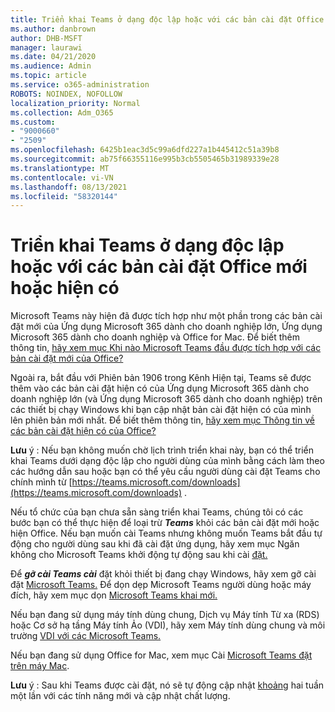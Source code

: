 ```yaml
---
title: Triển khai Teams ở dạng độc lập hoặc với các bản cài đặt Office mới hoặc hiện có
ms.author: danbrown
author: DHB-MSFT
manager: laurawi
ms.date: 04/21/2020
ms.audience: Admin
ms.topic: article
ms.service: o365-administration
ROBOTS: NOINDEX, NOFOLLOW
localization_priority: Normal
ms.collection: Adm_O365
ms.custom:
- "9000660"
- "2509"
ms.openlocfilehash: 6425b1eac3d5c99a6dfd227a1b445412c51a39b8
ms.sourcegitcommit: ab75f66355116e995b3cb5505465b31989339e28
ms.translationtype: MT
ms.contentlocale: vi-VN
ms.lasthandoff: 08/13/2021
ms.locfileid: "58320144"
---
```

# <a name="deploying-teams-as-standalone-or-with-new-or-existing-office-installations"></a>Triển khai Teams ở dạng độc lập hoặc với các bản cài đặt Office mới hoặc hiện có

Microsoft Teams này hiện đã được  tích hợp như một phần trong các bản cài đặt mới của Ứng dụng Microsoft 365 dành cho doanh nghiệp lớn, Ứng dụng Microsoft 365 dành cho doanh nghiệp và Office for Mac. Để biết thêm thông tin, [hãy xem mục Khi nào Microsoft Teams đầu được tích hợp với các bản cài đặt mới của Office?](https://docs.microsoft.com/deployoffice/teams-install#when-will-microsoft-teams-start-being-included-with-new-installations-of-microsoft-365-apps)

Ngoài ra, bắt đầu với Phiên bản 1906  trong Kênh Hiện tại, Teams sẽ được thêm vào các bản cài đặt hiện có của Ứng dụng Microsoft 365 dành cho doanh nghiệp lớn (và Ứng dụng Microsoft 365 dành cho doanh nghiệp) trên các thiết bị chạy Windows khi bạn cập nhật bản cài đặt hiện có của mình lên phiên bản mới nhất. Để biết thêm thông tin, [hãy xem mục Thông tin về các bản cài đặt hiện có của Office?](https://docs.microsoft.com/deployoffice/teams-install#what-about-existing-installations-of-microsoft-365-apps)

**Lưu** ý : Nếu bạn không muốn chờ lịch trình triển khai này, bạn có [](https://docs.microsoft.com/MicrosoftTeams/msi-deployment) thể triển khai Teams dưới dạng độc lập cho người dùng của mình bằng cách làm theo các hướng dẫn sau hoặc bạn có thể yêu cầu người dùng cài đặt Teams cho chính mình từ [https://teams.microsoft.com/downloads](https://teams.microsoft.com/downloads) .

Nếu tổ chức của bạn chưa sẵn sàng triển khai Teams, chúng tôi có [](https://docs.microsoft.com/deployoffice/teams-install#how-to-exclude-microsoft-teams-from-new-installations-of-microsoft-365-apps) các [](https://docs.microsoft.com/deployoffice/teams-install#use-group-policy-to-control-the-installation-of-microsoft-teams) bước bạn có thể thực hiện để loại trừ ***Teams*** khỏi các bản cài đặt mới hoặc hiện Office. Nếu bạn muốn cài Teams nhưng không muốn Teams bắt đầu tự động cho người dùng sau khi đã cài đặt ứng dụng, hãy xem mục Ngăn không cho Microsoft Teams khởi động tự động sau khi cài [đặt.](https://docs.microsoft.com/deployoffice/teams-install#use-group-policy-to-prevent-microsoft-teams-from-starting-automatically-after-installation)

Để ***gỡ cài Teams cài*** đặt khỏi thiết bị đang chạy Windows, hãy xem gỡ cài đặt [Microsoft Teams.](https://support.office.com/article/3b159754-3c26-4952-abe7-57d27f5f4c81) Để dọn dẹp Microsoft Teams người dùng hoặc máy đích, hãy xem mục dọn [Microsoft Teams khai mới.](https://docs.microsoft.com/microsoftteams/scripts/powershell-script-teams-deployment-clean-up)

Nếu bạn đang sử dụng máy tính dùng chung, Dịch vụ Máy tính Từ xa (RDS) hoặc Cơ sở hạ tầng Máy tính Ảo (VDI), hãy xem Máy tính dùng chung và môi trường [VDI với các Microsoft Teams.](https://docs.microsoft.com/deployoffice/teams-install#shared-computer-and-vdi-environments-with-microsoft-teams)

Nếu bạn đang sử dụng Office for Mac, xem mục Cài [Microsoft Teams đặt trên máy Mac](https://docs.microsoft.com/deployoffice/teams-install#microsoft-teams-installations-on-a-mac).

**Lưu** ý : Sau khi Teams được cài đặt, nó sẽ tự động cập nhật [khoảng](https://docs.microsoft.com/deployoffice/teams-install#feature-and-quality-updates-for-microsoft-teams) hai tuần một lần với các tính năng mới và cập nhật chất lượng. 